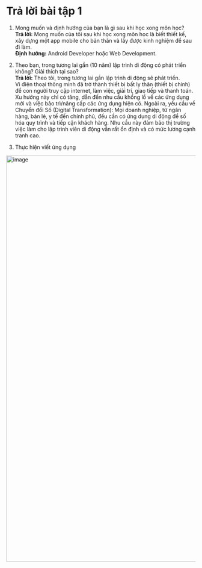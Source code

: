 # Trả lời bài tập 1

1. Mong muốn và định hướng của bạn là gì sau khi học xong môn học?  
**Trả lời:** Mong muốn của tôi sau khi học xong môn học là biết thiết kế, xây dựng một app mobile cho bản thân và lấy được kinh nghiệm để sau đi làm.  
**Định hướng:** Android Developer hoặc Web Development.  

2. Theo bạn, trong tương lai gần (10 năm) lập trình di động có phát triển không? Giải thích tại sao?  
**Trả lời:** Theo tôi, trong tương lai gần lập trình di động sẽ phát triển.  
Vì điện thoại thông minh đã trở thành thiết bị bất ly thân (thiết bị chính) để con người truy cập internet, làm việc, giải trí, giao tiếp và thanh toán. Xu hướng này chỉ có tăng, dẫn đến nhu cầu khổng lồ về các ứng dụng mới và việc bảo trì/nâng cấp các ứng dụng hiện có. Ngoài ra, yêu cầu về Chuyển đổi Số (Digital Transformation):
Mọi doanh nghiệp, từ ngân hàng, bán lẻ, y tế đến chính phủ, đều cần có ứng dụng di động để số hóa quy trình và tiếp cận khách hàng. Nhu cầu này đảm bảo thị trường việc làm cho lập trình viên di động vẫn rất ổn định và có mức lương cạnh tranh cao.  

3. Thực hiện viết ứng dụng
<img width="1919" height="1079" alt="image" src="https://github.com/user-attachments/assets/e7d9fa1b-d5a1-476b-8ad1-928ed6fbcd29" />




